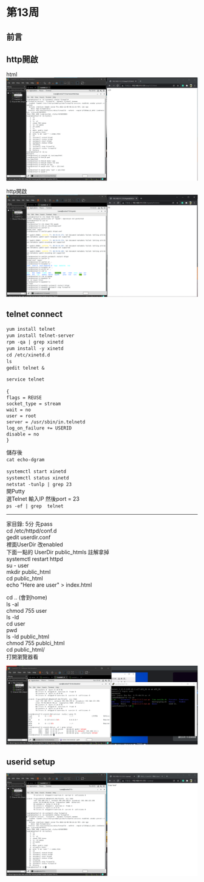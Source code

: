 # 第13周

## 前言


## http開啟

html
<img src=./picture/2021-12-06html.png/>

http開啟
<img src=./picture/2021-12-06http開啟.png/>


## telnet connect

`yum install telnet`  
`yum install telnet-server`  
`rpm -qa | grep xinetd`  
`yum install -y xinetd`  
`cd /etc/xinetd.d`  
`ls`  
`gedit telnet &`    

    service telnet

    {
    flags = REUSE
    socket_type = stream
    wait = no
    user = root
    server = /usr/sbin/in.telnetd
    log_on_failure += USERID
    disable = no
    }

儲存後  
`cat echo-dgram`  

`systemctl start xinetd`  
`systemctl status xinetd`  
`netstat -tunlp | grep 23`  
開Putty  
選Telnet 輸入IP 然後port = 23   
`ps -ef | grep  telnet`  

---

家目錄: 5分 先pass  
cd /etc/httpd/conf.d  
gedit userdir.conf  
裡面UserDir 改enabled  
下面一點的 UserDir public_htmls 註解拿掉  
systemctl restart httpd  
su - user  
mkdir public_html  
cd public_html  
echo "Here are user" > index.html   


cd ..  (會到home)  
ls -al  
chmod 755 user  
ls -ld  
cd user  
pwd   
ls -ld public_html  
chmod 755 publci_html  
cd public_html/  
打開瀏覽器看  

<img src=./picture/2021-12-06telnetConnect.png/>


## userid setup

<img src=./picture/2021-12-06userid設定1.png/>



